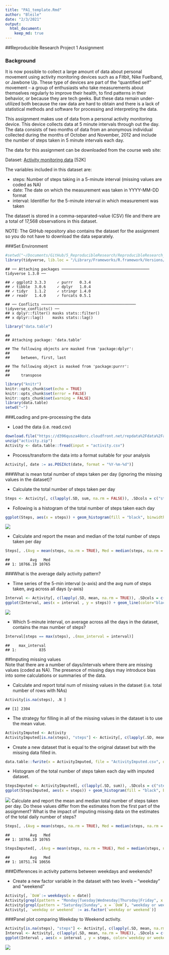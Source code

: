 ```yaml
---
title: "PA1_template.Rmd"  
author: "Bleile"  
date: "2/3/2021"  
output:
  html_document:
    keep_md: true
---
```


##Reproducible Research Project 1 Assignment

### Background

It is now possible to collect a large amount of data about personal movement using activity monitoring devices such as a Fitbit, Nike Fuelband, or Jawbone Up. These type of devices are part of the “quantified self” movement – a group of enthusiasts who take measurements about themselves regularly to improve their health, to find patterns in their behavior, or because they are tech geeks. But these data remain under-utilized both because the raw data are hard to obtain and there is a lack of statistical methods and software for processing and interpreting the data.

This assignment makes use of data from a personal activity monitoring device. This device collects data at 5 minute intervals through out the day. The data consists of two months of data from an anonymous individual collected during the months of October and November, 2012 and include the number of steps taken in 5 minute intervals each day.

The data for this assignment can be downloaded from the course web site:

Dataset: [Activity monitoring data](https://d396qusza40orc.cloudfront.net/repdata%2Fdata%2Factivity.zip) [52K]  

The variables included in this dataset are:

- steps: Number of steps taking in a 5-minute interval (missing values are coded as NA)
- date: The date on which the measurement was taken in YYYY-MM-DD format
- interval: Identifier for the 5-minute interval in which measurement was taken

The dataset is stored in a comma-separated-value (CSV) file and there are a total of 17,568 observations in this dataset.

NOTE: The GitHub repository also contains the dataset for the assignment so you do not have to download the data separately.

###Set Environment


```r
#setwd("~/Documents/GitHub/5_ReproducibleResearch/ReproducibleResearch_PeerAssessment1")
library(tidyverse, lib.loc = "/Library/Frameworks/R.framework/Versions/4.0/Resources/library")
```

```
## ── Attaching packages ─────────────────────────────────────── tidyverse 1.3.0 ──
```

```
## ✓ ggplot2 3.3.3     ✓ purrr   0.3.4
## ✓ tibble  3.0.6     ✓ dplyr   1.0.4
## ✓ tidyr   1.1.2     ✓ stringr 1.4.0
## ✓ readr   1.4.0     ✓ forcats 0.5.1
```

```
## ── Conflicts ────────────────────────────────────────── tidyverse_conflicts() ──
## x dplyr::filter() masks stats::filter()
## x dplyr::lag()    masks stats::lag()
```

```r
library("data.table")
```

```
## 
## Attaching package: 'data.table'
```

```
## The following objects are masked from 'package:dplyr':
## 
##     between, first, last
```

```
## The following object is masked from 'package:purrr':
## 
##     transpose
```

```r
library("knitr")
knitr::opts_chunk$set(echo = TRUE)
knitr::opts_chunk$set(error = FALSE)
knitr::opts_chunk$set(warning = FALSE)
library(data.table)
setwd("~")
```

###Loading and pre-processing the data

- Load the data (i.e. read.csv)  

```r
download.file("https://d396qusza40orc.cloudfront.net/repdata%2Fdata%2Factivity.zip", destfile = 'activity.zip', method = "curl")
unzip("activity.zip")
Activity <- data.table::fread(input = "activity.csv")
```
- Process/transform the data into a format suitable for your analysis

```r
Activity[, date := as.POSIXct(date, format = "%Y-%m-%d")]
```

###What is mean total number of steps taken per day (ignoring the missing values in the dataset)?

- Calculate the total number of steps taken per day

```r
Steps <- Activity[, c(lapply(.SD, sum, na.rm = FALSE)), .SDcols = c("steps"), by = .(date)] 
```
- Following is a histogram of the total number of steps taken each day

```r
ggplot(Steps, aes(x = steps)) + geom_histogram(fill = "black", binwidth = 1000) + labs(title = "Daily", x = "Steps", y = "Freq")
```

![](PA1_template_files/figure-html/unnamed-chunk-5-1.png)<!-- -->
- Calculate and report the mean and median of the total number of steps taken per day

```r
Steps[, .(Avg = mean(steps, na.rm = TRUE), Med = median(steps, na.rm = TRUE))]
```

```
##         Avg   Med
## 1: 10766.19 10765
```

###What is the average daily activity pattern?  
- Time series of the 5-min interval (x-axis) and the avg num of steps taken, avg across all days (y-axis)

```r
Interval <- Activity[, c(lapply(.SD, mean, na.rm = TRUE)), .SDcols = c("steps"), by = .(interval)] 
ggplot(Interval, aes(x = interval , y = steps)) + geom_line(color="black", size=1) + labs(title = "Daily Avgerage", x = "Interval", y = "Steps")
```

![](PA1_template_files/figure-html/unnamed-chunk-7-1.png)<!-- -->
- Which 5-minute interval, on average across all the days in the dataset, contains the max number of steps?

```r
Interval[steps == max(steps), .(max_interval = interval)]
```

```
##    max_interval
## 1:          835
```

##Imputing missing values   
Note that there are a number of days/intervals where there are missing values (coded as NA). The presence of missing days may introduce bias into some calculations or summaries of the data.

- Calculate and report total num of missing values in the dataset (i.e. total number of rows with NAs)

```r
Activity[is.na(steps), .N ]
```

```
## [1] 2304
```
- The strategy for filling in all of the missing values in the dataset is to use the mean value.

```r
ActivityImputed <- Activity
ActivityImputed[is.na(steps), "steps"] <- Activity[, c(lapply(.SD, mean, na.rm = TRUE)), .SDcols = c("steps")]
```
- Create a new dataset that is equal to the original dataset but with the missing data filled in.

```r
data.table::fwrite(x = ActivityImputed, file = "ActivityImputed.csv", quote = FALSE)
```

- Histogram of the total number of steps taken each day with imputed dataset.

```r
StepsImputed <- ActivityImputed[, c(lapply(.SD, sum)), .SDcols = c("steps"), by = .(date)] 
ggplot(StepsImputed, aes(x = steps)) + geom_histogram(fill = "black", binwidth = 1000) + labs(title = "Daily", x = "Steps", y = "Freq")
```

![](PA1_template_files/figure-html/unnamed-chunk-12-1.png)<!-- -->
Calculate and report the mean and median total number of steps taken per day. Do these values differ from the estimates from the first part of the assignment? What is the impact of imputing missing data on the estimates of the total daily number of steps?

```r
Steps[, .(Avg = mean(steps, na.rm = TRUE), Med = median(steps, na.rm = TRUE))]
```

```
##         Avg   Med
## 1: 10766.19 10765
```

```r
StepsImputed[, .(Avg = mean(steps, na.rm = TRUE), Med = median(steps, na.rm = TRUE))]
```

```
##         Avg   Med
## 1: 10751.74 10656
```
###Differences in activity patterns between weekdays and weekends?  
- Create a new factor variable in the dataset with two levels – “weekday” and “weekend”

```r
Activity[, `DoW`:= weekdays(x = date)]
Activity[grepl(pattern = "Monday|Tuesday|Wednesday|Thursday|Friday", x = `DoW`), "weekday or weekend"] <- "weekday"
Activity[grepl(pattern = "Saturday|Sunday", x = `DoW`), "weekday or weekend"] <- "weekend"
Activity[, `weekday or weekend` := as.factor(`weekday or weekend`)]
```

###Panel plot comparing Weekday to Weekend activity.

```r
Activity[is.na(steps), "steps"] <- Activity[, c(lapply(.SD, mean, na.rm = TRUE)), .SDcols = c("steps")]
Interval <- Activity[, c(lapply(.SD, mean, na.rm = TRUE)), .SDcols = c("steps"), by = .(interval, `weekday or weekend`)] 
ggplot(Interval , aes(x = interval , y = steps, color=`weekday or weekend`)) + geom_line() + labs(title = "Avg. Steps by Weekday or Weekend", x = "Interval", y = "Steps") + facet_wrap(~`weekday or weekend` , ncol = 1, nrow=2)
```

![](PA1_template_files/figure-html/unnamed-chunk-15-1.png)<!-- -->







